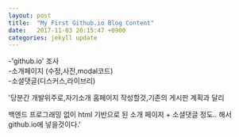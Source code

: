 ```yaml
---
layout: post
title:  "My First Github.io Blog Content"
date:   2017-11-03 20:15:47 +0900
categories: jekyll update
---
```


-'github.io' 조사  
-소개페이지 (수정,사진,modal코드)  
-소셜댓글(디스커스,라이브리)  

'당분간 개발위주로,자기소개 홈페이지 작성할것,기존의 게시판 계획과 달리  

백엔드 프로그래밍 없이 html 기반으로 된 소개 페이지 + 소셜댓글 정도.. 해서 github.io에 넣을것이다.'